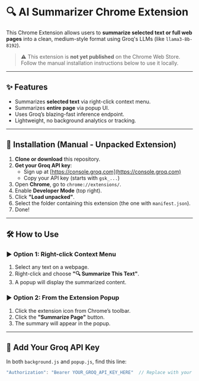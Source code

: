 # 🔍 AI Summarizer Chrome Extension

This Chrome Extension allows users to **summarize selected text or full web pages** into a clean, medium-style format using Groq's LLMs (like `llama3-8b-8192`).

> ⚠️ This extension is **not yet published** on the Chrome Web Store. Follow the manual installation instructions below to use it locally.

---

## ✨ Features

- Summarizes **selected text** via right-click context menu.
- Summarizes **entire page** via popup UI.
- Uses Groq’s blazing-fast inference endpoint.
- Lightweight, no background analytics or tracking.

---

## 🚀 Installation (Manual - Unpacked Extension)

1. **Clone or download** this repository.
2. **Get your Groq API key**:
   - Sign up at [https://console.groq.com](https://console.groq.com)
   - Copy your API key (starts with `gsk_...`)
3. Open **Chrome**, go to `chrome://extensions/`.
4. Enable **Developer Mode** (top right).
5. Click **"Load unpacked"**.
6. Select the folder containing this extension (the one with `manifest.json`).
7. Done!

---

## 🛠️ How to Use

### ▶️ Option 1: Right-click Context Menu
1. Select any text on a webpage.
2. Right-click and choose **"🔍 Summarize This Text"**.
3. A popup will display the summarized content.

### ▶️ Option 2: From the Extension Popup
1. Click the extension icon from Chrome’s toolbar.
2. Click the **"Summarize Page"** button.
3. The summary will appear in the popup.

---

## 🔑 Add Your Groq API Key

In both `background.js` and `popup.js`, find this line:

```js
"Authorization": "Bearer YOUR_GROQ_API_KEY_HERE"  // Replace with your Groq API key
